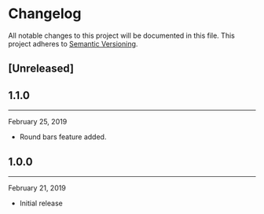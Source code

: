 Changelog
=========

All notable changes to this project will be documented in this file.
This project adheres to [Semantic Versioning](https://semver.org/spec/v2.0.0.html).

## [Unreleased]


## 1.1.0
----------------------------
February 25, 2019

* Round bars feature added.


## 1.0.0
----------------------------
February 21, 2019

* Initial release
